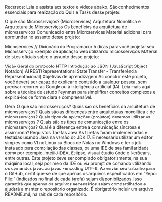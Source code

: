 Recursos:
Leia e assista aos textos e vídeos abaixo. São conhecimentos essenciais para realização do Quiz e Tasks desse projeto:

O que são Microsserviços? (Microservices)
Arquitetura Monolítica e Arquitetura de Microserviços
Os benefícios da arquitetura de microsserviços
Comunicação entre Microservices
Material adicional para aprofundar no assunto desse projeto:

Microservices // Dicionário do Programador
5 dicas para você projetar seu Microsserviço
Exemplo de aplicação web utilizando microsserviços
Material de sites oficiais sobre o assunto desse projeto:

Visão Geral do protocolo HTTP
Introdução ao JSON (JavaScript Object Notation)
AI REST(Representational State Transfer - Transferência Representacional)
Objetivos de aprendizagem
Ao concluir este projeto, você deverá ser capaz de explicar o conteúdo a qualquer pessoa, sem precisar recorrer ao Google ou à inteligência artificial (IA). Leia mais aqui sobre a técnica de estudo Feynman para simplificar conceitos complexos e explicá-los de forma clara e compreensível.

Geral
O que são microsserviços?
Quais são os benefícios da arquitetura de microsserviços?
Quais são as diferenças entre arquiteturas monolítica e de microsserviços?
Quais tipos de aplicações (projetos) devemos utilizar os microsserviços ?
Quais são os tipos de comunicação entre os microsserviços?
Qual é a diferença entre a comunicação síncrona e assíncrona?
Requisitos
Tarefas Java
As tarefas foram implementadas e testadas usando Java na versão do JDK 17.
É necessário utilizar um editor simples como VI no Linux ou Bloco de Notas no Windows e ter o jdk instalado para compilação das classes, ou uma IDE de sua familiaridade como por exemplo, IntelliJ IDEA, Eclipse, Visual Studio Code e NetBeans, entre outras.
Este projeto deve ser compilado obrigatoriamente, na sua máquina local, seja por meio da IDE ou via prompt de comando utilizando os comandos javac ou javac -encoding UTF-8.
Ao enviar seu trabalho para o GitHub, certifique-se de que apenas os arquivos especificados em “Repo: File:” (indicados no final de cada tarefa) sejam disponibilizados. Isso garantirá que apenas os arquivos necessários sejam compartilhados e ajudará a manter o repositório organizado.
É obrigatório incluir um arquivo README.md, na raiz de cada repositório.
